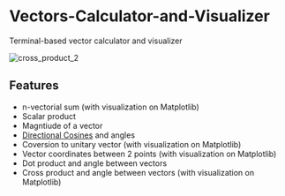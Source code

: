 # Vectors-Calculator-and-Visualizer
Terminal-based vector calculator and visualizer

![cross_product_2](https://user-images.githubusercontent.com/53312754/120088276-771d7e80-c0b4-11eb-853a-240172f95a9d.png)

## Features
<ul>
  <li>n-vectorial sum (with visualization on Matplotlib)</li>
  <li>Scalar product</li>
  <li>Magntiude of a vector</li>
  <li><a href="https://en.wikipedia.org/wiki/Direction_cosine">Directional Cosines</a> and angles</li>
  <li>Coversion to unitary vector (with visualization on Matplotlib)</li>
  <li>Vector coordinates between 2 points (with visualization on Matplotlib)</li>
  <li>Dot product and angle between vectors</li>
  <li>Cross product and angle between vectors (with visualization on Matplotlib)</li>
</ul>
